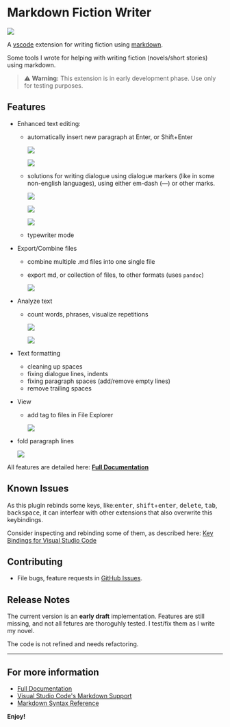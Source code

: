 # Markdown Fiction Writer <!-- omit in toc -->

[![](https://vsmarketplacebadge.apphb.com/version-short/vsc-zoctarine.markdown-fiction-writer.svg)](https://marketplace.visualstudio.com/items?itemName=vsc-zoctarine.markdown-fiction-writer)

A [vscode](https://code.visualstudio.com) extension for writing fiction using [markdown](https://daringfireball.net/projects/markdown/).

Some tools I wrote for helping with writing fiction (novels/short stories) using markdown.

> ⚠ **Warning:** This extension is in early development phase. Use only for testing purposes.

## Features

- Enhanced text editing:
  - automatically insert new paragraph at Enter, or Shift+Enter

    ![](https://raw.githubusercontent.com/zoctarine/vscode-fiction-writer/gh-pages-source-material/docs/features/img/shift_enter_01.gif)

    ![](https://raw.githubusercontent.com/zoctarine/vscode-fiction-writer/gh-pages-source-material/docs/features/img/shift_enter_02.gif)

  - solutions for writing dialogue using dialogue markers (like in some non-english languages), using either em-dash (—) or other marks.

    ![](https://raw.githubusercontent.com/zoctarine/vscode-fiction-writer/gh-pages-source-material/docs/features/img/dlg_marker_01.gif)

    ![](https://raw.githubusercontent.com/zoctarine/vscode-fiction-writer/gh-pages-source-material/docs/features/img/dlg_marker_02.gif)

    ![](https://raw.githubusercontent.com/zoctarine/vscode-fiction-writer/gh-pages-source-material/docs/features/img/dlg_marker_03.gif)

  - typewriter mode

- Export/Combine files

  - combine multiple .md files into one single file

  - export md, or collection of files, to other formats (uses `pandoc`)

    ![](https://raw.githubusercontent.com/zoctarine/vscode-fiction-writer/gh-pages-source-material/docs/features/img/export_01.gif)

- Analyze text

  - count words, phrases, visualize repetitions

    ![](https://raw.githubusercontent.com/zoctarine/vscode-fiction-writer/gh-pages-source-material/docs/features/img/freq_01.gif)

    ![](https://raw.githubusercontent.com/zoctarine/vscode-fiction-writer/gh-pages-source-material/docs/features/img/stats_01.gif)


- Text formatting
  - cleaning up spaces
  - fixing dialogue lines, indents
  - fixing paragraph spaces (add/remove empty lines)
  - remove trailing spaces

- View
  - add tag to files in File Explorer
  
    ![](https://raw.githubusercontent.com/zoctarine/vscode-fiction-writer/gh-pages-source-material/docs/features/img/tags_01.gif)

- fold paragraph lines

    ![](https://raw.githubusercontent.com/zoctarine/vscode-fiction-writer/gh-pages-source-material/docs/features/img/folding_01.gif)

All features are detailed here: [**Full Documentation**](https://zoctarine.github.io/vscode-fiction-writer/)

## Known Issues

As this plugin rebinds some keys, like:<kbd>enter</kbd>, <kbd>shift</kbd>+<kbd>enter</kbd>, <kbd>delete</kbd>, <kbd>tab</kbd>, <kbd>backspace</kbd>, it can interfear with other extensions that also overwrite this keybindings.

Consider inspecting and rebinding some of them, as described here: [Key Bindings for Visual Studio Code](https://code.visualstudio.com/docs/getstarted/keybindings)

## Contributing

- File bugs, feature requests in [GitHub Issues](https://github.com/zoctarine/vscode-fiction-writer/issues).

## Release Notes

The current version is an **early draft** implementation. Features are still missing, and not all fetures are thoroguhly tested. I test/fix them as I write my novel.

The code is not refined and needs refactoring.


-----------------------------------------------------------------------------------------------------------

## For more information

* [Full Documentation](https://zoctarine.github.io/vscode-fiction-writer/)
* [Visual Studio Code's Markdown Support](http://code.visualstudio.com/docs/languages/markdown)
* [Markdown Syntax Reference](https://help.github.com/articles/markdown-basics/)

**Enjoy!**

